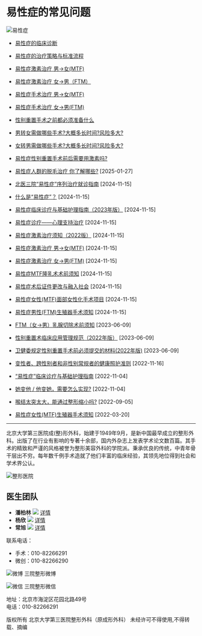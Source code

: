 # 易性症的常见问题

![易性症](https://www.sar.com.cn/templets/demo/images/zxanniu3_03.jpg)

- [易性症的临床诊断](https://www.sar.com.cn/huiyin/yxp/1884.html)
- [易性症的治疗策略与标准流程](https://www.sar.com.cn/huiyin/yxp/1890.html)
- [易性症激素治疗 男→女(MTF)](https://www.sar.com.cn/huiyin/yxp/1896.html)
- [易性症激素治疗 女→男（FTM）](https://www.sar.com.cn/huiyin/yxp/1901.html)
- [易性症手术治疗 男→女(MTF)](https://www.sar.com.cn/huiyin/yxp/1904.html)
- [易性症手术治疗 女→男(FTM)](https://www.sar.com.cn/huiyin/yxp/1905.html)
- [性别重置手术之前都必须准备什么](https://www.sar.com.cn/huiyin/yxp/1907.html)
- [男转女需做哪些手术?大概多长时间?风险多大?](https://www.sar.com.cn/huiyin/yxp/1908.html)
- [女转男需做哪些手术?大概多长时间?风险多大?](https://www.sar.com.cn/huiyin/yxp/1910.html)
- [易性症性别重置手术前后需要用激素吗?](https://www.sar.com.cn/huiyin/yxp/1915.html)

- [易性症人群的脱毛治疗 你了解哪些?](https://www.sar.com.cn/jgtm/13202.html) [2025-01-27]
- [北医三院“易性症”序列治疗就诊指南](https://www.sar.com.cn/xinwen/news/12294.html) [2024-11-15]
- [什么是“易性症”？](https://www.sar.com.cn/huiyin/yxp/13026.html) [2024-11-15]
- [易性症临床诊疗与基础护理指南（2023年版）](https://www.sar.com.cn/huiyin/yxp/13027.html) [2024-11-15]
- [易性症诊疗——心理支持治疗](https://www.sar.com.cn/huiyin/yxp/13028.html) [2024-11-15]
- [易性症激素治疗须知（2022版）](https://www.sar.com.cn/huiyin/yxp/13029.html) [2024-11-15]
- [易性症激素治疗 男→女(MTF)](https://www.sar.com.cn/huiyin/yxp/13030.html) [2024-11-15]
- [易性症激素治疗 女→男(FTM)](https://www.sar.com.cn/huiyin/yxp/13031.html) [2024-11-15]
- [易性症MTF隆乳术术前须知](https://www.sar.com.cn/huiyin/yxp/13035.html) [2024-11-15]
- [易性症术后证件更改与融入社会](https://www.sar.com.cn/huiyin/yxp/13037.html) [2024-11-15]
- [易性症女性(MTF)面部女性化手术项目](https://www.sar.com.cn/huiyin/yxp/13036.html) [2024-11-15]
- [易性症男性(FTM)生殖器手术须知](https://www.sar.com.cn/huiyin/yxp/13038.html) [2024-11-15]
- [FTM（女→男）乳腺切除术前须知](https://www.sar.com.cn/huiyin/yxp/13034.html) [2023-06-09]
- [性别重置术临床应用管理规范（2022年版）](https://www.sar.com.cn/huiyin/yxp/13033.html) [2023-06-09]
- [卫健委规定性别重置手术前必须提交的材料(2022年版)](https://www.sar.com.cn/huiyin/yxp/13032.html) [2023-06-09]
- [变性者、跨性别者和非性别常规者的健康照护准则](https://www.sar.com.cn/huiyin/yxp/12297.html) [2022-11-16]
- [“易性症”临床诊疗与基础护理指南](https://www.sar.com.cn/huiyin/yxp/12201.html) [2022-11-04]
- [她变他 / 他变她，需要怎么实现?](https://www.sar.com.cn/huiyin/yxp/12573.html) [2022-11-04]
- [喉结太突太大，能通过整形缩小吗?](https://www.sar.com.cn/huiyin/yxp/12592.html) [2022-09-05]
- [易性症女性(MTF)生殖器手术须知](https://www.sar.com.cn/huiyin/yxp/13021.html) [2022-03-20]

---

北京大学第三医院成(整)形外科，始建于1949年9月，是新中国最早成立的整形外科。出版了在行业有影响的专著十余部，国内外杂志上发表学术论文数百篇。其手术的精致和严谨的风格被誉为整形美容外科的学院派。秉承优良的传统，中青年骨干层出不穷。每年数千例手术造就了他们丰富的临床经验，其领先地位得到社会和学术界公认。

![整形医院](https://www.sar.com.cn/templets/demo/images/lmzj_07.jpg)

## 医生团队
- **潘柏林** ![](https://www.sar.com.cn/uploads/241118/4-24111Q639395a.jpg) [详情](https://www.sar.com.cn/plus/view.php?aid=424)
- **杨欣** ![](https://www.sar.com.cn/uploads/241118/4-24111Q63Q2Z4.jpg) [详情](https://www.sar.com.cn/plus/view.php?aid=431)
- **常旭** ![](https://www.sar.com.cn/uploads/241118/4-24111Q53154135.png) [详情](https://www.sar.com.cn/plus/view.php?aid=12377)

联系电话：
- 手术：010-82266291
- 微创：010-82266290

![微博](https://www.sar.com.cn/templets/demo/images/ewm_11.jpg) 三院整形微博

![微信](https://www.sar.com.cn/templets/demo/images/weixin_03.jpg) 三院整形微信

地址：北京市海淀区花园北路49号  
电话：010-82266291

版权所有 北京大学第三医院整形外科（原成形外科） 未经许可不得使用,不得转载、摘编